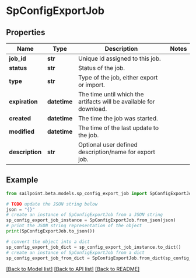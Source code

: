 # SpConfigExportJob


## Properties

Name | Type | Description | Notes
------------ | ------------- | ------------- | -------------
**job_id** | **str** | Unique id assigned to this job. | 
**status** | **str** | Status of the job. | 
**type** | **str** | Type of the job, either export or import. | 
**expiration** | **datetime** | The time until which the artifacts will be available for download. | 
**created** | **datetime** | The time the job was started. | 
**modified** | **datetime** | The time of the last update to the job. | 
**description** | **str** | Optional user defined description/name for export job. | 

## Example

```python
from sailpoint.beta.models.sp_config_export_job import SpConfigExportJob

# TODO update the JSON string below
json = "{}"
# create an instance of SpConfigExportJob from a JSON string
sp_config_export_job_instance = SpConfigExportJob.from_json(json)
# print the JSON string representation of the object
print(SpConfigExportJob.to_json())

# convert the object into a dict
sp_config_export_job_dict = sp_config_export_job_instance.to_dict()
# create an instance of SpConfigExportJob from a dict
sp_config_export_job_from_dict = SpConfigExportJob.from_dict(sp_config_export_job_dict)
```
[[Back to Model list]](../README.md#documentation-for-models) [[Back to API list]](../README.md#documentation-for-api-endpoints) [[Back to README]](../README.md)


